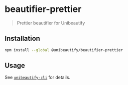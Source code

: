 # beautifier-prettier

> Prettier beautifier for Unibeautify

## Installation

```bash
npm install --global @unibeautify/beautifier-prettier
```

## Usage

See [`unibeautify-cli`](https://github.com/Unibeautify/unibeautify-cli) for details.
